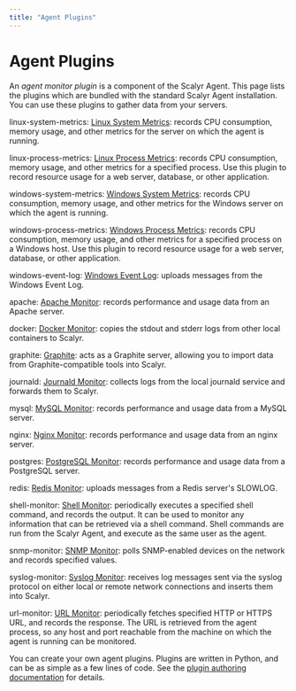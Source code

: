 ```yaml
---
title: "Agent Plugins"
---
```


# Agent Plugins

An *agent monitor plugin* is a component of the Scalyr Agent. This page lists the plugins which are bundled with
the standard Scalyr Agent installation. You can use these plugins to gather data from your servers.

linux-system-metrics: <System Metrics>
[Linux System Metrics](/help/monitors/linux-system-metrics): records CPU consumption, 
memory usage, and other metrics for the server on which the agent is running.

linux-process-metrics: <Process Metrics>
[Linux Process Metrics](/help/monitors/linux-process-metrics): records CPU consumption, 
memory usage, and other metrics for a specified process. Use this plugin to record resource usage for a web server, 
database, or other application.

windows-system-metrics: <Windows System Metrics>
[Windows System Metrics](/help/monitors/windows-system-metrics): records CPU 
consumption, memory usage, and other metrics for the Windows server on which the agent is running.

windows-process-metrics: <Windows Process Metrics>
[Windows Process Metrics](/help/monitors/windows-process-metrics): records CPU 
consumption, memory usage, and other metrics for a specified process on a Windows host. Use this plugin to record 
resource usage for a web server, database, or other application.

windows-event-log: <Windows Event Log>
[Windows Event Log](/help/monitors/windows-event-log-monitor): uploads messages from 
the Windows Event Log.

apache: <Apache>
[Apache Monitor](/help/monitors/apache): records performance and usage data from an 
Apache server.

docker: <Docker>
[Docker Monitor](/help/monitors/docker-monitor): copies the stdout and stderr logs 
from other local containers to Scalyr.

graphite: <Graphite>
[Graphite](/help/monitors/graphite): acts as a Graphite server, allowing you to import 
data from Graphite-compatible tools into Scalyr.

journald: <Journald>
[Journald Monitor](/help/monitors/journald): collects logs from the local journald service and forwards them to Scalyr.

mysql: <MySQL>
[MySQL Monitor](/help/monitors/mysql): records performance and usage data from a MySQL 
server.

nginx: <Nginx>
[Nginx Monitor](/help/monitors/nginx): records performance and usage data from an 
nginx server.

postgres: <PostgreSQL>
[PostgreSQL Monitor](/help/monitors/postgres): records performance and usage data from 
a PostgreSQL server.

redis: <Redis Monitor>
[Redis Monitor](/help/monitors/redis-monitor): uploads messages from a Redis server's 
SLOWLOG.

shell-monitor:<Shell Monitor>
[Shell Monitor](/help/monitors/shell): periodically executes a specified shell command, 
and records the output. It can be used to monitor any information that can be retrieved via a shell command. Shell 
commands are run from the Scalyr Agent, and execute as the same user as the agent.

snmp-monitor: <SNMP Monitor>
[SNMP Monitor](/help/monitors/snmp): polls SNMP-enabled devices on the network and 
records specified values.

syslog-monitor:<Syslog Monitor>
[Syslog Monitor](/help/monitors/syslog-monitor): receives log messages sent via the 
syslog protocol on either local or remote network connections and inserts them into Scalyr.

url-monitor:<URL Monitor>
[URL Monitor](/help/monitors/url): periodically fetches specified HTTP or HTTPS URL, 
and records the response. The URL is retrieved from the agent process, so any host and port reachable from the machine 
on which the agent is running can be monitored.

You can create your own agent plugins. Plugins are written in Python, and can be as simple as a few lines of code.
See the [plugin authoring documentation](/help/creating-a-monitor-plugin) for details.
